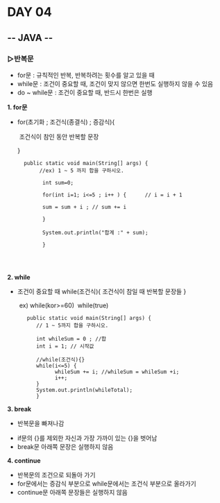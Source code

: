 # DAY 04

## -- JAVA --

### ▷반복문

- for문 : 규칙적인 반복, 반복하려는 횟수를 알고 있을 때
-  while문 : 조건이 중요할 때, 조건이 맞지 않으면 한번도 실행하지 않을 수 있음
-  do ~ while문 : 조건이 중요할 때, 반드시 한번은 실행 

**1. for문**
-  for(초기화 ; 조건식(종결식) ; 증감식){
	
	​         조건식이 참인 동안 반복할 문장
	
	}
	
	
	~~~
      public static void main(String[] args) {
	       //ex) 1 ~ 5 까지 합을 구하시오.
   
	        int sum=0;
   
	        for(int i=1; i<=5 ; i++ ) {      // i = i + 1
   
	        sum = sum + i ; // sum += i
   
	        }
   
	        System.out.println("합계 :" + sum);
   
	        }


​	

**2. while**

- 조건이 중요할 때 
		while(조건식){
			조건식이 참일 때 반복할 문장들
		}	
	
	​	ex) while(kor>=60)
	​	    while(true)
	
	~~~
	   public static void main(String[] args) {
	      // 1 ~ 5까지 합을 구하시오.
	      
	      int whileSum = 0 ; //합
	      int i = 1; // 시작값
	      
	      //while(조건식){} 
	      while(i<=5) {
	      		whileSum += i; //whileSum = whileSum +i;
	      		i++; 
	      }
	      System.out.println(whileTotal);
	      }
	~~~
	
	

**3. break**

* 반복문을 빠져나감

- if문의 {}를 제외한 자신과 가장 가까이 있는 {}을 벗어남
- break문 아래쪽 문장은 실행하지 않음

**4. continue**
- 반복문의 조건으로 되돌아 가기
- for문에서는 증감식 부분으로
  while문에서는 조건식 부분으로 올라가기
- continue문 아래쪽 문장들은 실행하지 않음